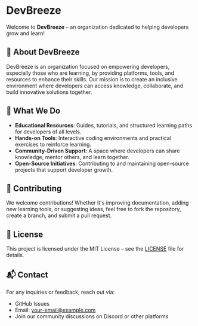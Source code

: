 # DevBreeze

Welcome to **DevBreeze** – an organization dedicated to helping developers grow and learn!

## 🚀 About DevBreeze
DevBreeze is an organization focused on empowering developers, especially those who are learning, by providing platforms, tools, and resources to enhance their skills. Our mission is to create an inclusive environment where developers can access knowledge, collaborate, and build innovative solutions together.

## 📌 What We Do
- **Educational Resources**: Guides, tutorials, and structured learning paths for developers of all levels.
- **Hands-on Tools**: Interactive coding environments and practical exercises to reinforce learning.
- **Community-Driven Support**: A space where developers can share knowledge, mentor others, and learn together.
- **Open-Source Initiatives**: Contributing to and maintaining open-source projects that support developer growth.

## 🤝 Contributing
We welcome contributions! Whether it's improving documentation, adding new learning tools, or suggesting ideas, feel free to fork the repository, create a branch, and submit a pull request.

## 📜 License
This project is licensed under the MIT License – see the [LICENSE](LICENSE) file for details.

## 📬 Contact
For any inquiries or feedback, reach out via:
- GitHub Issues
- Email: your-email@example.com
- Join our community discussions on Discord or other platforms
